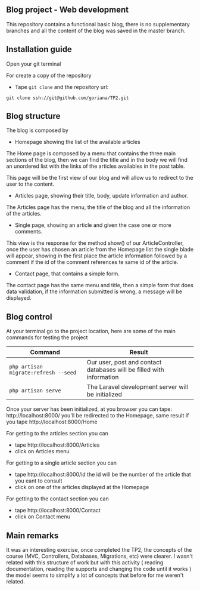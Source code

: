 ## Blog project - Web development 

This repository contains a functional basic blog, there is no supplementary branches and all the content of the blog was saved in the master branch.

## Installation guide

Open your git terminal

For create a copy of the repository 

- Tape `git clone` and the repository url:

```
git clone ssh://git@github.com/goriana/TP2.git
```

## Blog structure

The blog is composed by  

- Homepage showing the list of the available articles

The Home page is composed by a menu that contains the three main sections of the blog, then we can find the title and in the body we will find an unordered list with the links of the articles availables in the post table.

This page will be the first view of our blog and will allow us to redirect to the user to the content.

- Articles page, showing their title, body, update information and author.

The Articles page has the menu, the title of the blog and all the information of the articles.

- Single page, showing an article and given the case one or more comments.

This view is the response for the method show() of our ArticleController, once the user has chosen an article from the Homepage list the single blade will appear, showing in the first place the article information followed by a comment if the id of the comment references te same id of the article.

- Contact page, that contains a simple form.

The contact page has the same menu and title, then a simple form that does data validation, if the information submitted is wrong, a message will be displayed. 

## Blog control

At your terminal go to the project location, here are some of the main commands for testing the project

| Command  | Result |
| ------------- | ------------- |
| `php artisan migrate:refresh --seed`  | Our user, post and contact databases will be filled with information  |
| `php artisan serve`  | The Laravel development server will be initialized   |

Once your server has been initialized, at you browser you can tape: http://localhost:8000/ you'll be redirected to the Homepage, same result if you tape http://localhost:8000/Home

For getting to the articles section you can 
- tape http://localhost:8000/Articles 
- click on Articles menu

For getting to a single article section you can 
- tape http://localhost:8000/id  the id will be the number of the article that you eant to consult
- click on one of the articles displayed at the Homepage

For getting to the contact section you can 
- tape http://localhost:8000/Contact
- click on Contact menu


## Main remarks

It was an interesting exercise, once completed the TP2, the concepts of the course (MVC, Controllers, Databases, Migrations, etc) were clearer.
I wasn't related with this structure of work but with this activity ( reading documentation, reading the supports and changing the code until it works ) the model seems to simplify a lot of concepts that before for me weren't related.


